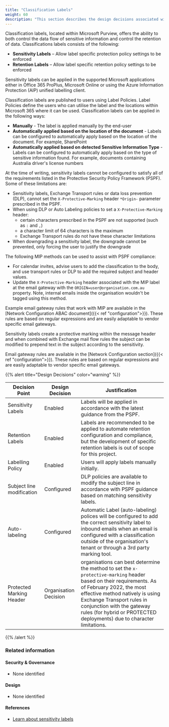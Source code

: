 ```yaml
---
title: "Classification Labels"
weight: 60
description: "This section describes the design decisions associated with Microsoft 365 security features for system(s) built using ASD's Blueprint for Secure Cloud."
---
```


Classification labels, located within Microsoft Purview, offers the ability to both control the data flow of sensitive information and control the retention of data. Classifications labels consists of the following:

* **Sensitivity Labels** – Allow label specific protection policy settings to be enforced
* **Retention Labels** – Allow label specific retention policy settings to be enforced

Sensitivity labels can be applied in the supported Microsoft applications either in Office 365 ProPlus, Microsoft Online or using the Azure Information Protection (AIP) unified labelling client.

Classification labels are published to users using Label Policies. Label Policies define the users who can utilise the label and the locations within Microsoft 365 where it can be used. Classification labels can be applied in the following ways:

* **Manually** - The label is applied manually by the end-user
* **Automatically applied based on the location of the document** - Labels can be configured to automatically apply based on the location of the document. For example, SharePoint
* **Automatically applied based on detected Sensitive Information Type** - Labels can be configured to automatically apply based on the type of sensitive information found. For example, documents containing Australia driver's license numbers

At the time of writing, sensitivity labels cannot be configured to satisfy all of the requirements listed in the Protective Security Policy Framework (PSPF). Some of these limitations are:

* Sensitivity labels, Exchange Transport rules or data loss prevention (DLP), cannot set the `X-Protective-Marking` header `*Origin-` parameter prescribed in the PSPF.
* When using DLP or Auto Labeling policies to set a  `X-Protective-Marking` header:
  * certain characters prescribed in the PSPF are not supported (such as `:` and `,`) 
  * a character limit of 64 characters is the maximum
  * Exchange Transport rules do not have these character limitations
* When downgrading a sensitivity label, the downgrade cannot be prevented, only forcing the user to justify the downgrade

The following MIP methods can be used to assist with PSPF compliance:

* For calendar invites, advise users to add the classification to the body, and use transport rules or DLP to add the required subject and header values.
* Update the `X-Protective-Marking` header associated with the MIP label at the email gateway with the `ORIGIN=user@organisation.com.au` property. Note, internal emails inside the organisation wouldn't be tagged using this method.

Example email gateway rules that work with MIP are available in the [Network Configuration ABAC document]({{< ref "configuration">}}). These rules are based on regular expressions and are easily adaptable to vendor specific email gateways.

Sensitivity labels create a protective marking within the message header and when combined with Exchange mail flow rules the subject can be modified to prepend text in the subject according to the sensitivity.

Email gateway rules are available in the [Network Configuration section]({{< ref "configuration">}}). These rules are based on regular expressions and are easily adaptable to vendor specific email gateways.

{{% alert title="Design Decisions" color="warning" %}}

| Decision Point            | Design Decision       | Justification                                                                                                                                                                                                                                                                                                    |
|---------------------------|-----------------------|------------------------------------------------------------------------------------------------------------------------------------------------------------------------------------------------------------------------------------------------------------------------------------------------------------------|
| Sensitivity Labels        | Enabled               | Labels will be applied in accordance with the latest guidance from the PSPF.                                                                                                                                                                                                                                     |
| Retention Labels          | Enabled               | Labels are recommended to be applied to automate retention configuration and compliance, but the development of specific retention labels is out of scope for this project.                                                                                                                                      |
| Labelling Policy          | Enabled               | Users will apply labels manually initially.                                                                                                                                                                                                                                                                      |
| Subject line modification | Configured            | DLP policies are available to modify the subject line in accordance with PSPF guidance based on matching sensitivity labels.                                                                                                                                                                                     |
| Auto-labeling             | Configured            | Automatic Label (auto-labeling) polices will be configured to add the correct sensitivity label to inbound emails when an email is configured with a classification outside of the organisation's tenant or through a 3rd party marking tool.                                                                    |
| Protected Marking Header  | Organisation Decision | organisations can best determine the method to set the `x-protective-marking` header based on their requirements. As of February 2022, the most effective method natively is using Exchange Transport rules in conjunction with the gateway rules (for hybrid or PROTECTED deployments) due to character limitations. |

{{% /alert %}}

### Related information

#### Security & Governance

* None identified

#### Design

* None identified

#### References

* [Learn about sensitivity labels](https://docs.microsoft.com/microsoft-365/compliance/sensitivity-labels?view=o365-worldwide)
